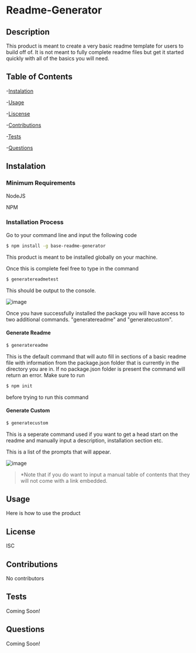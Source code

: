#  Readme-Generator
## Description
This product is meant to create a very basic readme template for users to build off of. It is not meant to fully complete readme files but get it started quickly with all of the basics you will need.

## Table of Contents
-[Instalation](#instalation)

-[Usage](#usage)

-[Liscense](#liscense)

-[Contributions](#contributions)

-[Tests](#tests)

-[Questions](#questions)

## Instalation 
### Minimum Requirements
NodeJS

NPM

### Installation Process
Go to your command line and input the following code
```sh
$ npm install -g base-readme-generator
```

This product is meant to be installed globally on your machine.

Once this is complete feel free to type in the command
```sh
$ generatereadmetest
```

This should be output to the console.

![image](https://user-images.githubusercontent.com/67241239/91787096-ed409380-ebbd-11ea-8769-c65aeaf33641.png)

Once you have successfully installed the package you will have access to two additional commands. "generatereadme" and
"generatecustom".

#### Generate Readme
```sh
$ generatereadme
```
This is the default command that will auto fill in sections of a basic readme file with information from the package.json folder that is currently in the directory you are in. If no package.json folder is present the command will return an error. Make sure to run
```sh
$ npm init
```
before trying to run this command

#### Generate Custom
```sh
$ generatecustom
```
This is a seperate command used if you want to get a head start on the readme and manually input a description, installation section etc. 

This is a list of the prompts that will appear.

![image](https://user-images.githubusercontent.com/67241239/91787759-74423b80-ebbf-11ea-82d3-50abdc4483cd.png)

>*Note that if you do want to input a manual table of contents that they will not come with a link embedded.


## Usage 
Here is how to use the product

## License 
  ISC

## Contributions
 No contributors

## Tests
 Coming Soon!

## Questions
 Coming Soon!
